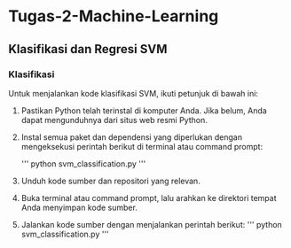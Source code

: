 # Tugas-2-Machine-Learning

## Klasifikasi dan Regresi SVM

### Klasifikasi

Untuk menjalankan kode klasifikasi SVM, ikuti petunjuk di bawah ini:

1. Pastikan Python telah terinstal di komputer Anda. Jika belum, Anda dapat mengunduhnya dari situs web resmi Python.

2. Instal semua paket dan dependensi yang diperlukan dengan mengeksekusi perintah berikut di terminal atau command prompt:
   
   '''
   python svm_classification.py
   '''
   
5. Unduh kode sumber dan repositori yang relevan.

6. Buka terminal atau command prompt, lalu arahkan ke direktori tempat Anda menyimpan kode sumber.

7. Jalankan kode sumber dengan menjalankan perintah berikut:
'''
   python svm_classification.py
'''

